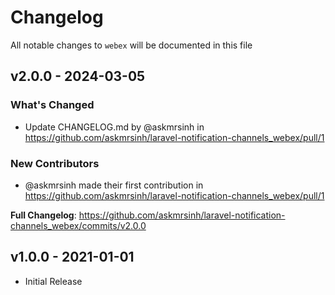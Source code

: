 # Changelog

All notable changes to `webex` will be documented in this file

## v2.0.0 - 2024-03-05

### What's Changed

* Update CHANGELOG.md by @askmrsinh in https://github.com/askmrsinh/laravel-notification-channels_webex/pull/1

### New Contributors

* @askmrsinh made their first contribution in https://github.com/askmrsinh/laravel-notification-channels_webex/pull/1

**Full Changelog**: https://github.com/askmrsinh/laravel-notification-channels_webex/commits/v2.0.0

## v1.0.0 - 2021-01-01

- Initial Release
